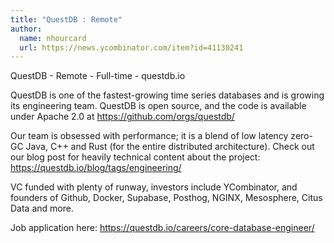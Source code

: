 ```yaml
---
title: "QuestDB : Remote"
author:
  name: nhourcard
  url: https://news.ycombinator.com/item?id=41130241
---
```

QuestDB - Remote - Full-time - questdb.io

QuestDB is one of the fastest-growing time series databases and is growing its engineering team. QuestDB is open source, and the code is available under Apache 2.0 at <a href="https:&#x2F;&#x2F;github.com&#x2F;orgs&#x2F;questdb&#x2F;">https:&#x2F;&#x2F;github.com&#x2F;orgs&#x2F;questdb&#x2F;</a>

Our team is obsessed with performance; it is a blend of low latency zero-GC Java, C++ and Rust (for the entire distributed architecture). Check out our blog post for heavily technical content about the project: <a href="https:&#x2F;&#x2F;questdb.io&#x2F;blog&#x2F;tags&#x2F;engineering&#x2F;">https:&#x2F;&#x2F;questdb.io&#x2F;blog&#x2F;tags&#x2F;engineering&#x2F;</a>

VC funded with plenty of runway, investors include YCombinator, and founders of Github, Docker, Supabase, Posthog, NGINX, Mesosphere, Citus Data and more.

Job application here: <a href="https:&#x2F;&#x2F;questdb.io&#x2F;careers&#x2F;core-database-engineer&#x2F;">https:&#x2F;&#x2F;questdb.io&#x2F;careers&#x2F;core-database-engineer&#x2F;</a>
